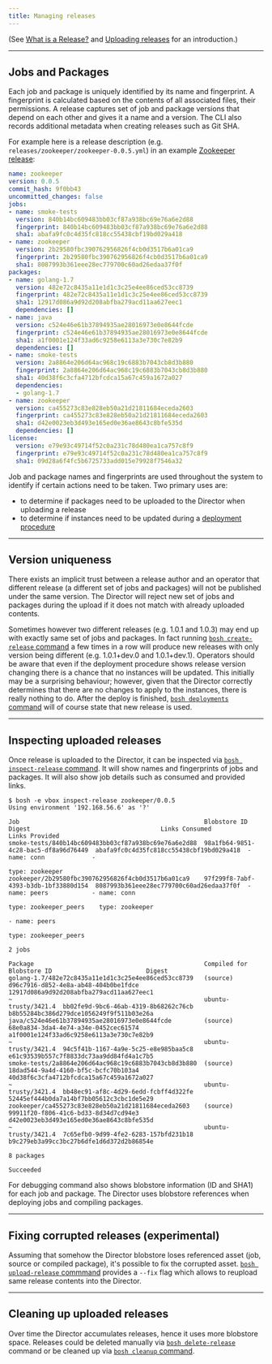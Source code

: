 ```yaml
---
title: Managing releases
---
```


(See [What is a Release?](release.md) and [Uploading releases](uploading-releases.md) for an introduction.)

---
## <a id="jobs-and-packages"></a> Jobs and Packages

Each job and package is uniquely identified by its name and fingerprint. A fingerprint is calculated based on the contents of all associated files, their permissions. A release captures set of job and package versions that depend on each other and gives it a name and a version. The CLI also records additional metadata when creating releases such as Git SHA.

For example here is a release description (e.g. `releases/zookeeper/zookeeper-0.0.5.yml`) in an example [Zookeeper release](https://github.com/cppforlife/zookeeper-release):

```yaml
name: zookeeper
version: 0.0.5
commit_hash: 9f0bb43
uncommitted_changes: false
jobs:
- name: smoke-tests
  version: 840b14bc609483bb03cf87a938bc69e76a6e2d88
  fingerprint: 840b14bc609483bb03cf87a938bc69e76a6e2d88
  sha1: abafa9fc0c4d35fc818cc55438cbf19bd029a418
- name: zookeeper
  version: 2b29580fbc390762956826f4cb0d3517b6a01ca9
  fingerprint: 2b29580fbc390762956826f4cb0d3517b6a01ca9
  sha1: 8087993b361eee28ec779700c60ad26edaa37f0f
packages:
- name: golang-1.7
  version: 482e72c8435a11e1d1c3c25e4ee86ced53cc8739
  fingerprint: 482e72c8435a11e1d1c3c25e4ee86ced53cc8739
  sha1: 12917d086a9d92d208abfba279acd11aa627eec1
  dependencies: []
- name: java
  version: c524e46e61b37894935ae28016973e0e8644fcde
  fingerprint: c524e46e61b37894935ae28016973e0e8644fcde
  sha1: a1f0001e124f33ad6c9258e6113a3e730c7e82b9
  dependencies: []
- name: smoke-tests
  version: 2a8864e206d64ac968c19c6883b7043cb8d3b880
  fingerprint: 2a8864e206d64ac968c19c6883b7043cb8d3b880
  sha1: 40d38f6c3cfa4712bfcdca15a67c459a1672a027
  dependencies:
  - golang-1.7
- name: zookeeper
  version: ca455273c83e828eb50a21d21811684eceda2603
  fingerprint: ca455273c83e828eb50a21d21811684eceda2603
  sha1: d42e0023eb3d493e165ed0e36ae8643c8bfe535d
  dependencies: []
license:
  version: e79e93c49714f52c0a231c78d480ea1ca757c8f9
  fingerprint: e79e93c49714f52c0a231c78d480ea1ca757c8f9
  sha1: 09d28a6f4fc5b6725733add015e79928f7546a32
```

Job and package names and fingerprints are used throughout the system to identify if certain actions need to be taken. Two primary uses are:

- to determine if packages need to be uploaded to the Director when uploading a release
- to determine if instances need to be updated during a [deployment procedure](deploying-step-by-step.md)

---
## <a id="uniqueness"></a> Version uniqueness

There exists an implicit trust between a release author and an operator that different release (a different set of jobs and packages) will not be published under the same version. The Director will reject new set of jobs and packages during the upload if it does not match with already uploaded contents.

Sometimes however two different releases (e.g. 1.0.1 and 1.0.3) may end up with exactly same set of jobs and packages. In fact running [`bosh create-release` command](cli-v2.md#create-release) a few times in a row will produce new releases with only version being different (e.g. 1.0.1+dev.0 and 1.0.1+dev.1). Operators should be aware that even if the deployment procedure shows release version changing there is a chance that no instances will be updated. This initially may be a surprising behaviour; however, given that the Director correctly determines that there are no changes to apply to the instances, there is really nothing to do. After the deploy is finished, [`bosh deployments` command](cli-v2.md#deployments) will of course state that new release is used.

---
## <a id="inspect"></a> Inspecting uploaded releases

Once release is uploaded to the Director, it can be inspected via [`bosh inspect-release` command](cli-v2.md#inspect-release). It will show names and fingerprints of jobs and packages. It will also show job details such as consumed and provided links.

```shell
$ bosh -e vbox inspect-release zookeeper/0.0.5
Using environment '192.168.56.6' as '?'

Job                                                   Blobstore ID                          Digest                                    Links Consumed           Links Provided
smoke-tests/840b14bc609483bb03cf87a938bc69e76a6e2d88  98a1fb64-9851-4c28-bac5-df8a96d76449  abafa9fc0c4d35fc818cc55438cbf19bd029a418  - name: conn             -
                                                                                                                                        type: zookeeper
zookeeper/2b29580fbc390762956826f4cb0d3517b6a01ca9    97f299f8-7abf-4393-b3db-1bf33880d154  8087993b361eee28ec779700c60ad26edaa37f0f  - name: peers            - name: conn
                                                                                                                                        type: zookeeper_peers    type: zookeeper
                                                                                                                                                               - name: peers
                                                                                                                                                                 type: zookeeper_peers

2 jobs

Package                                               Compiled for          Blobstore ID                          Digest
golang-1.7/482e72c8435a11e1d1c3c25e4ee86ced53cc8739   (source)              d96c7916-d852-4e8a-ab48-404b0be1fdce  12917d086a9d92d208abfba279acd11aa627eec1
~                                                     ubuntu-trusty/3421.4  bb02fe9d-9bc6-46ab-4319-8b68262c76cb  b8b55284bc386d279dce1056249f9f511b03e26a
java/c524e46e61b37894935ae28016973e0e8644fcde         (source)              68e0a834-3da4-4e74-a34e-0452cec61574  a1f0001e124f33ad6c9258e6113a3e730c7e82b9
~                                                     ubuntu-trusty/3421.4  94c5f41b-1167-4a9e-5c25-e8e985baa5c8  e61c93539b557c7f8833dc73aa9dd84fd4a1c7b5
smoke-tests/2a8864e206d64ac968c19c6883b7043cb8d3b880  (source)              18dad544-9a4d-4160-bf5c-bcfc70b103a4  40d38f6c3cfa4712bfcdca15a67c459a1672a027
~                                                     ubuntu-trusty/3421.4  bb48ec91-af8c-4d29-6edd-fcbff4d322fe  52445ef444b0da7a14bf7bb05612c3cbc1de5e29
zookeeper/ca455273c83e828eb50a21d21811684eceda2603    (source)              99911f20-f806-41c6-bd33-8d34d7cd94e3  d42e0023eb3d493e165ed0e36ae8643c8bfe535d
~                                                     ubuntu-trusty/3421.4  7c65efb0-9d99-4fe2-6283-157bfd231b18  b9c279eb3a99cc3bc27b6dfe1d6d372d2b86854e

8 packages

Succeeded
```

For debugging command also shows blobstore information (ID and SHA1) for each job and package. The Director uses blobstore references when deploying jobs and compiling packages.

---
## <a id="fix"></a> Fixing corrupted releases (experimental)

Assuming that somehow the Director blobstore loses referenced asset (job, source or compiled package), it's possible to fix the corrupted asset. [`bosh upload-release` commmand](cli-v2.md#upload-release) provides a `--fix` flag which allows to reupload same release contents into the Director.

---
## <a id="clean-up"></a> Cleaning up uploaded releases

Over time the Director accumulates releases, hence it uses more blobstore space. Releases could be deleted manually via [`bosh delete-release`](cli-v2.md#delete-release) command or be cleaned up via [`bosh cleanup` command](cli-v2.md#clean-up).
